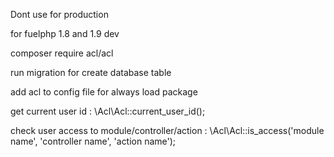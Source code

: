 Dont use for production

for fuelphp 1.8 and 1.9 dev

composer require acl/acl


run migration for create database table

add acl to config file for always load package


get current user id : \Acl\Acl::current_user_id();

check user access to module/controller/action : \Acl\Acl::is_access('module name', 'controller name', 'action name');

